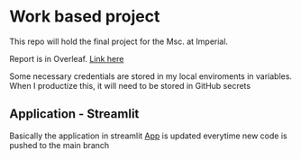 # Work based project

This repo will hold the final project for the Msc. at Imperial.

Report is in Overleaf. [Link here](https://www.overleaf.com/project/66308e806f45dfde28c8d7bb)

Some necessary credentials are stored in my local enviroments in variables. When I productize this, it will need to be stored in GitHub secrets


## Application - Streamlit

Basically the application in streamlit [App](https://workbasedproject-fehfbqvj5mtgxvuujrqd3k.streamlit.app/) is updated everytime new code is pushed to the main branch
